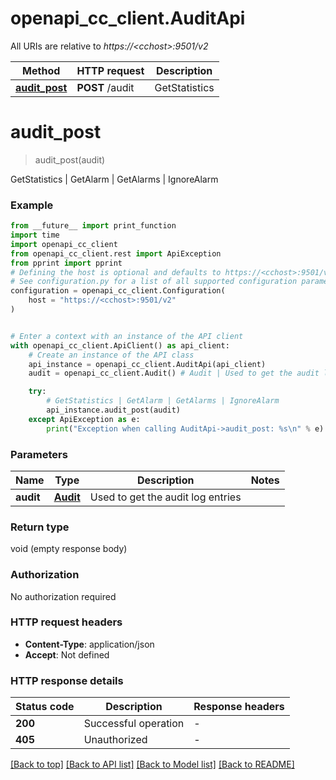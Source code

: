 # openapi_cc_client.AuditApi

All URIs are relative to *https://&lt;cchost&gt;:9501/v2*

Method | HTTP request | Description
------------- | ------------- | -------------
[**audit_post**](AuditApi.md#audit_post) | **POST** /audit | GetStatistics | GetAlarm | GetAlarms | IgnoreAlarm


# **audit_post**
> audit_post(audit)

GetStatistics | GetAlarm | GetAlarms | IgnoreAlarm

### Example

```python
from __future__ import print_function
import time
import openapi_cc_client
from openapi_cc_client.rest import ApiException
from pprint import pprint
# Defining the host is optional and defaults to https://<cchost>:9501/v2
# See configuration.py for a list of all supported configuration parameters.
configuration = openapi_cc_client.Configuration(
    host = "https://<cchost>:9501/v2"
)


# Enter a context with an instance of the API client
with openapi_cc_client.ApiClient() as api_client:
    # Create an instance of the API class
    api_instance = openapi_cc_client.AuditApi(api_client)
    audit = openapi_cc_client.Audit() # Audit | Used to get the audit log entries

    try:
        # GetStatistics | GetAlarm | GetAlarms | IgnoreAlarm
        api_instance.audit_post(audit)
    except ApiException as e:
        print("Exception when calling AuditApi->audit_post: %s\n" % e)
```

### Parameters

Name | Type | Description  | Notes
------------- | ------------- | ------------- | -------------
 **audit** | [**Audit**](Audit.md)| Used to get the audit log entries | 

### Return type

void (empty response body)

### Authorization

No authorization required

### HTTP request headers

 - **Content-Type**: application/json
 - **Accept**: Not defined

### HTTP response details
| Status code | Description | Response headers |
|-------------|-------------|------------------|
**200** | Successful operation |  -  |
**405** | Unauthorized |  -  |

[[Back to top]](#) [[Back to API list]](../README.md#documentation-for-api-endpoints) [[Back to Model list]](../README.md#documentation-for-models) [[Back to README]](../README.md)

